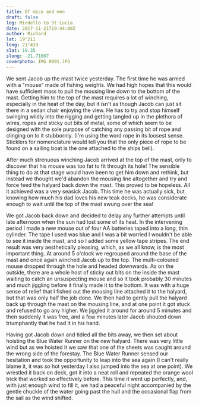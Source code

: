 ```yaml
---
title: Of mice and men
draft: false
leg: Mindello to St Lucia
date: 2017-11-21T19:44:00Z
author: Richard
lat: 19°211
long: 21°433
slat: 19.35
slong: -21.71667
coverphoto: IMG_0091.JPG
---
```

We sent Jacob up the mast twice yesterday. The first time he was armed with
a "mouse" made of fishing weights. We had high hopes
that this would have sufficient mass to pull the mousing line down to the
bottom of the mast. Getting him to the top of the mast requires a
lot of winching, especially in the heat of the day, but it isn't as though
Jacob can just sit there in a sedan chair enjoying the view. He has
to try and stop himself swinging wildly into the rigging and getting
tangled up in the plethora of wires, ropes and sticky out bits of metal,
some of which seem to be designed with the sole purpose of catching any
passing bit of rope and clinging on to it stubbornly. (I'm using
the word rope in its loosest sense. Sticklers for nomenclature would tell
you that the only piece of rope to be found on a sailing boat is the
one attached to the ships bell).

After much strenuous winching Jacob arrived at the top of the mast, only to
discover that his mouse was too fat to fit through its hole! The
sensible thing to do at that stage would have been to get him down and
rethink, but instead we thought we'd abandon the mousing line
altogether and try and force feed the halyard back down the mast. This
proved to be hopeless. All it achieved was a very seasick Jacob.
This time he was actually sick, but knowing how much his dad loves his new
teak decks, he was considerate enough to wait until the top
of the mast swung over the sea!

We got Jacob back down and decided to delay any further attempts until late
afternoon when the sun had lost some of its heat. In the
intervening period I made a new mouse out of four AA batteries taped into a
long, thin cylinder. The tape I used was blue and I was a bit
worried I wouldn't be able to see it inside the mast, and so I added some
yellow tape stripes. The end result was very aesthetically
pleasing, which, as we all know, is the most important thing. At around 5
o'clock we regrouped around the base of the mast and once
again winched Jacob up to the top. The multi-coloured mouse dropped through
the hole and headed downwards. As on the outside,
there are a whole host of sticky out bits on the inside the mast waiting to
catch an unsuspecting mouse and so it took probably 30
minutes and much jiggling before it finally made it to the bottom. It was
with a huge sense of relief that I fished out the mousing line
attached it to the halyard, but that was only half the job done. We then
had to gently pull the halyard back up through the mast on the
mousing line, and at one point it got stuck and refused to go any higher.
We jiggled it around for around 5 minutes and then suddenly it
was free, and a few minutes later Jacob shouted down triumphantly that he
had it in his hand.

Having got Jacob down and tidied all the bits away, we then set about
hoisting the Blue Water Runner on the new halyard. There was
very little wind but as we hoisted it we saw that one of the sheets was
caught around the wrong side of the forestay. The Blue Water
Runner sensed our hesitation and took the opportunity to leap into the sea
again (I can't really blame it, it was so hot yesterday I also
jumped into the sea at one point). We wrestled it back on deck, got it into
a neat roll and repeated the orange wool trick that worked so
effectively before. This time it went up perfectly, and, with just enough
wind to fill it, we had a peaceful night accompanied by the gentle
chuckle of the water going past the hull and the occasional flap from the
sail as the wind shifted.


